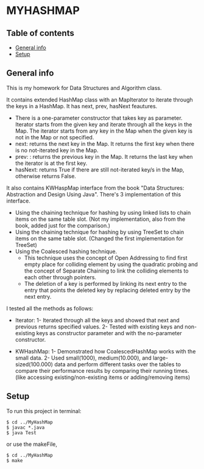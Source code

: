 # MYHASHMAP

## Table of contents
* [General info](#general-info)
* [Setup](#setup)

## General info
This is my homework for Data Structures and Algorithm class.

It contains extended HashMap class with an MapIterator to iterate through the keys in a HashMap. It has next, prev, hasNext feautures.
* There is a one-parameter constructor that takes key as parameter. Iterator starts from the given key and iterate through all the keys in the Map. The iterator starts from any key in the Map when the given key is not in the Map or not specified. 
* next: returns the next key in the Map. It returns the first key when there is no not-iterated key in the Map.
* prev: : returns the previous key in the Map. It returns the last key when the iterator is at the first key.
* hasNext: returns True if there are still not-iterated key/s in the Map, otherwise returns False.

It also contains KWHaspMap interface from the book "Data Structures: Abstraction and Design Using Java". There's 3 implementation of this interface.
* Using the chaining technique for hashing by using linked lists to chain items on the same table slot. (Not my implementation, also from the book, added just for the comparison.)
* Using the chaining technique for hashing by using TreeSet to chain items on the same table slot. (Changed the first implementation for TreeSet)
* Using the Coalesced hashing technique.
  - This technique uses the concept of Open Addressing to find first empty place for colliding element by using the quadratic probing and the concept of Separate Chaining to       link the colliding elements to each other through pointers. 
  - The deletion of a key is performed by linking its next entry to the entry that points the deleted key by replacing deleted entry by the next entry.

I tested all the methods as follows:

* Iterator:
  1- Iterated through all the keys and showed that next and previous returns specified values.
  2- Tested with existing keys and non-existing keys as constructor parameter and with the no-parameter constructor.
  
* KWHashMap:
  1- Demonstrated how CoalescedHashMap works with the small data.
  2- Used small(1000), medium(10.000), and large-sized(100.000) data and perform different tasks over the tables to compare their performance results by comparing their running   times. 
  (like accessing existing/non-existing items or adding/removing items)



## Setup
To run this project in terminal:

```
$ cd ../MyHashMap
$ javac *.java
$ java Test
```

or use the makeFile,
```
$ cd ../MyHashMap
$ make
 
